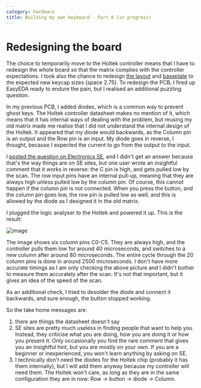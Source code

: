 ```yaml
---
category: hardware
title: Building my own keyboard - Part 8 (in progress)
---
```


# Redesigning the board

The choice to temporarily move to the Holtek controller means that I have to
redesign the whole board so that the matrix complies with the controller expectations.
I took also the chance to redesign [the layout](https://github.com/stefanoborini/keymine/tree/master/layouts/v0.4)
and
[baseplate](https://github.com/stefanoborini/keymine/tree/master/baseplates/v0.4)
to the expected new keycap sizes (space 2.75). To redesign the PCB, I fired up
EasyEDA ready to endure the pain, but I realised an additional puzzling question.

In my previous PCB, I added diodes, which is a common way to prevent ghost keys.
The Holtek controller datasheet makes no mention of it, which means that it
has internal ways of dealing with the problem, but reusing my old matrix made me realise
that I did not understand the internal design of the Holtek. It appeared that my diode
would backwards, as the Column pin is an output and the Row pin is an input. My diode 
goes in reverse, I thought, because I expected the current to go from the output to the input.

I [posted the question on Electronics SE](
https://electronics.stackexchange.com/questions/474075/holtek-keyboard-controller-working-with-reversed-diode), 
and I didn't get an answer because that's the way
things are on SE sites, but one user wrote an insightful comment that it works in reverse:
the C pin is high, and gets pulled low by the scan. The row input pins have an internal pull-up, meaning
that they are always high unless pulled low by the column pin. Of course, this cannot happen if the
column pin is not connected. When you press the button, and the column pin goes low, the row pin is pulled low
as well, and this is allowed by the diode as I designed it in the old matrix. 

I plugged the logic analyser to the Holtek and powered it up. This is the result:

![image](https://raw.githubusercontent.com/stefanoborini/keymine/master/pics/holtek-scan.png)

The image shows six column pins C0-C5. They are always high, and the controller
pulls them low for around 40 microseconds, and switches to a new column after
around 80 microseconds. The entire cycle through the 20 column pins is done in
around 2500 microseconds. I don't have more accurate timings as I am only
checking the above picture and I didn't bother to measure them accurately after
the scan. It's not that important, but it gives an idea of the speed of the scan.

As an additional check, I tried to desolder the diode and connect it backwards, and
sure enough, the button stopped working.

So the take home messages are:

1. there are things the datasheet doesn't say
2. SE sites are pretty much useless in finding people that want to help you.
   Instead, they criticise what you are doing, how you are doing it or how you
   present it.  Only occasionally you find the rare comment that gives you an
   insightful hint, but you are mostly on your own. If you are a beginner or
   inexperienced, you won't learn anything by asking on SE.
3. I technically don't need the diodes for the Holtek chip (probably it has them internally), 
   but I will add them anyway because my controller will need them. The Holtek won't care, as 
   long as they are in the same configuration they are in now: Row -> button -> diode -> Column.

